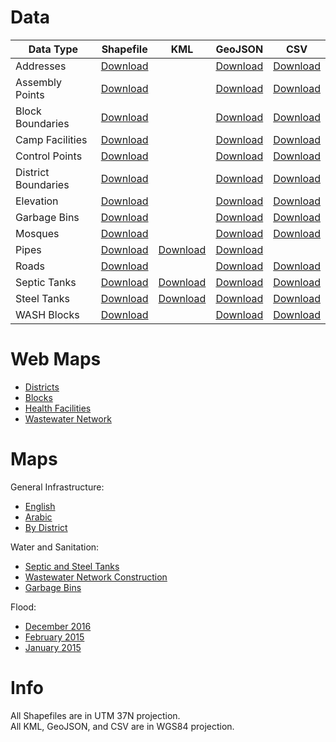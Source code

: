 # Data

| Data Type | Shapefile | KML | GeoJSON | CSV |
|---|---|---|---|---|
| Addresses | [Download](https://github.com/impact-initiatives/reach-jor-zaatari-data/raw/master/data/address/Addresses_2016_12.shp.zip?raw=true) |  | [Download](https://cdn.rawgit.com/impact-initiatives/reach-jor-zaatari-data/master/data/address/Addresses_2016_12.geojson) | [Download](https://cdn.rawgit.com/impact-initiatives/reach-jor-zaatari-data/master/data/address/Addresses_2016_12.csv) |
| Assembly Points | [Download](https://github.com/impact-initiatives/reach-jor-zaatari-data/raw/master/data/assembly-points/AssemblyPoints.shp.zip?raw=true) |  | [Download](https://cdn.rawgit.com/impact-initiatives/reach-jor-zaatari-data/master/data/assembly-points/AssemblyPoints.geojson) | [Download](https://cdn.rawgit.com/impact-initiatives/reach-jor-zaatari-data/master/data/assembly-points/AssemblyPoints.csv) |
| Block Boundaries | [Download](https://github.com/impact-initiatives/reach-jor-zaatari-data/raw/master/data/block-boundaries/BlockBoundaries_2016_12.shp.zip?raw=true) |  | [Download](https://cdn.rawgit.com/impact-initiatives/reach-jor-zaatari-data/master/data/block-boundaries/BlockBoundaries_2016_12.geojson) | [Download](https://cdn.rawgit.com/impact-initiatives/reach-jor-zaatari-data/master/data/block-boundaries/BlockBoundaries_2016_12.csv) |
| Camp Facilities | [Download](https://github.com/impact-initiatives/reach-jor-zaatari-data/raw/master/data/camp-facilities/CampFacilities_2017_02.shp.zip?raw=true) |  | [Download](https://cdn.rawgit.com/impact-initiatives/reach-jor-zaatari-data/master/data/camp-facilities/CampFacilities_2017_02.geojson) | [Download](https://cdn.rawgit.com/impact-initiatives/reach-jor-zaatari-data/master/data/camp-facilities/CampFacilities_2017_02.csv) |
| Control Points | [Download](https://github.com/impact-initiatives/reach-jor-zaatari-data/raw/master/data/control-point/ControlPoints_2016_07.shp.zip?raw=true) |  | [Download](https://cdn.rawgit.com/impact-initiatives/reach-jor-zaatari-data/master/data/control-point/ControlPoints_2016_07.geojson) | [Download](https://cdn.rawgit.com/impact-initiatives/reach-jor-zaatari-data/master/data/control-point/ControlPoints_2016_07.csv) |
| District Boundaries | [Download](https://github.com/impact-initiatives/reach-jor-zaatari-data/raw/master/data/district-boundaries/DistrictBoundaries_2016_12.shp.zip?raw=true) |  | [Download](https://cdn.rawgit.com/impact-initiatives/reach-jor-zaatari-data/master/data/district-boundaries/DistrictBoundaries_2016_12.geojson) | [Download](https://cdn.rawgit.com/impact-initiatives/reach-jor-zaatari-data/master/data/district-boundaries/DistrictBoundaries_2016_12.csv) |
| Elevation | [Download](https://github.com/impact-initiatives/reach-jor-zaatari-data/raw/master/data/elevation/Elevation_2015_02.shp.zip?raw=true) |  | [Download](https://cdn.rawgit.com/impact-initiatives/reach-jor-zaatari-data/master/data/elevation/Elevation_2015_02.geojson) | [Download](https://cdn.rawgit.com/impact-initiatives/reach-jor-zaatari-data/master/data/elevation/Elevation_2015_02.csv) |
| Garbage Bins | [Download](https://github.com/impact-initiatives/reach-jor-zaatari-data/raw/master/data/garbage-bins/GarbageBins_2016_10.shp.zip?raw=true) |  | [Download](https://cdn.rawgit.com/impact-initiatives/reach-jor-zaatari-data/master/data/garbage-bins/GarbageBins_2016_10.geojson) | [Download](https://cdn.rawgit.com/impact-initiatives/reach-jor-zaatari-data/master/data/garbage-bins/GarbageBins_2016_10.csv) |
| Mosques | [Download](https://github.com/impact-initiatives/reach-jor-zaatari-data/raw/master/data/mosques/Mosques_2017_01.shp.zip?raw=true) |  | [Download](https://cdn.rawgit.com/impact-initiatives/reach-jor-zaatari-data/master/data/mosques/Mosques_2017_01.geojson) | [Download](https://cdn.rawgit.com/impact-initiatives/reach-jor-zaatari-data/master/data/mosques/Mosques_2017_01.csv) |
| Pipes | [Download](https://github.com/impact-initiatives/reach-jor-zaatari-data/raw/master/data/pipes/Pipes_2016_10.shp.zip?raw=true) | [Download](https://cdn.rawgit.com/impact-initiatives/reach-jor-zaatari-data/master/data/pipes/Pipes_2016_10.kml) | [Download](https://cdn.rawgit.com/impact-initiatives/reach-jor-zaatari-data/master/data/pipes/Pipes_2016_10.geojson) | |
| Roads | [Download](https://github.com/impact-initiatives/reach-jor-zaatari-data/raw/master/data/roads/Roads_2016_12.shp.zip?raw=true) |  | [Download](https://cdn.rawgit.com/impact-initiatives/reach-jor-zaatari-data/master/data/roads/Roads_2016_12.geojson) | [Download](https://cdn.rawgit.com/impact-initiatives/reach-jor-zaatari-data/master/data/roads/Roads_2016_12.csv) |
| Septic Tanks | [Download](https://github.com/impact-initiatives/reach-jor-zaatari-data/raw/master/data/septic-tanks/SepticTanks_2017_01.shp.zip?raw=true) | [Download](https://cdn.rawgit.com/impact-initiatives/reach-jor-zaatari-data/master/data/septic-tanks/SepticTanks_2017_01.kml) | [Download](https://cdn.rawgit.com/impact-initiatives/reach-jor-zaatari-data/master/data/septic-tanks/SepticTanks_2017_01.geojson) | [Download](https://cdn.rawgit.com/impact-initiatives/reach-jor-zaatari-data/master/data/septic-tanks/SepticTanks_2017_01.csv) |
| Steel Tanks | [Download](https://github.com/impact-initiatives/reach-jor-zaatari-data/raw/master/data/steel-tanks/SteelTanks_2016_11.shp.zip?raw=true) | [Download](https://cdn.rawgit.com/impact-initiatives/reach-jor-zaatari-data/master/data/steel-tanks/SteelTanks_2016_11.kml) | [Download](https://cdn.rawgit.com/impact-initiatives/reach-jor-zaatari-data/master/data/steel-tanks/SteelTanks_2016_11.geojson) | [Download](https://cdn.rawgit.com/impact-initiatives/reach-jor-zaatari-data/master/data/steel-tanks/SteelTanks_2016_11.csv) |
| WASH Blocks | [Download](https://github.com/impact-initiatives/reach-jor-zaatari-data/raw/master/data/wash-blocks/WashBlocks_2016_09.shp.zip?raw=true) |  | [Download](https://cdn.rawgit.com/impact-initiatives/reach-jor-zaatari-data/master/data/wash-blocks/WashBlocks_2016_09.geojson) | [Download](https://cdn.rawgit.com/impact-initiatives/reach-jor-zaatari-data/master/data/wash-blocks/WashBlocks_2016_09.csv) |

# Web Maps

- [Districts](https://zaatari-maps.reach-info.org/#/districts)
- [Blocks](https://zaatari-maps.reach-info.org/#/blocks)
- [Health Facilities](https://zaatari-maps.reach-info.org/#/health)
- [Wastewater Network](https://zaatari-maps.reach-info.org/#/waste-water)

# Maps

General Infrastructure:

- [English](http://www.reachresourcecentre.info/system/files/resource-documents/reach_jor_map_zaatari_ccm_general_infrastructure_dec2016_1.pdf)
- [Arabic](http://www.reachresourcecentre.info/system/files/resource-documents/reach_jor_map_zaatari_ccm_general_infrastructure_dec2016_ar_0.pdf) 
- [By District](http://www.reachresourcecentre.info/system/files/resource-documents/reach_jor_map_zaatari_ccm_general_infrastructure_dec2016_1.pdf)

Water and Sanitation:

- [Septic and Steel Tanks](https://github.com/impact-initiatives/reach-jor-zaatari-data/raw/master/maps/water-and-sanitation/REACH_JOR_Map_Zaatari_WWN_Septic_Steel_Tanks_Imagery_Nov2016.pdf?raw=true)
- [Wastewater Network Construction](http://www.reachresourcecentre.info/system/files/resource-documents/reach_jor_map_zaatari_ccm_wwn_progress_jun2016_a1.pdf)
- [Garbage Bins](https://github.com/impact-initiatives/reach-jor-zaatari-data/raw/master/maps/water-and-sanitation/REACH_JOR_Map_Zaatari_SWM_Garbage_Bins_Nov2016.pdf?raw=true)

Flood:

- [December 2016](https://github.com/impact-initiatives/reach-jor-zaatari-data/raw/master/maps/flood/REACH_JOR_Map_Zaatari_FloodDamage_Dec2016.pdf?raw=true)
- [February 2015](http://www.reachresourcecentre.info/system/files/resource-documents/reach_jor_map_zaatari_janastormaffectedareassaturday_21feb2015_a1.pdf)
- [January 2015](http://www.reachresourcecentre.info/system/files/resource-documents/reach_jor_map_zaatari_stormaffectedareas_overall_26jan2015_a3.pdf)

# Info

All Shapefiles are in UTM 37N projection.  
All KML, GeoJSON, and CSV are in WGS84 projection.
